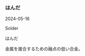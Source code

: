 <article id="はんだ">

### はんだ

<p class="st_update_header">2024-05-16</p>
<p class="st_name_header_en">Solder</p>
<p class="st_name_header_jp">はんだ</p>
<div class="article_explanation">金属を接合するための融点の低い合金。</div>
</article>
